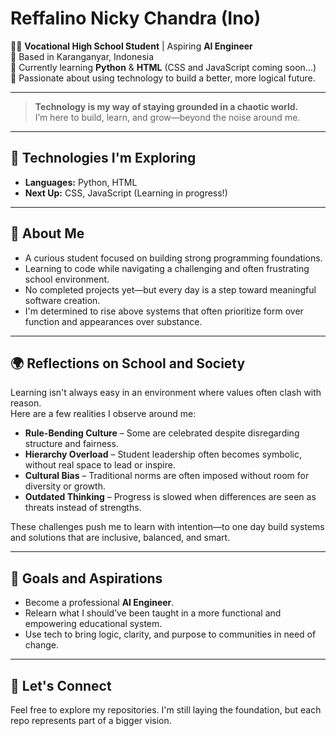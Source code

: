 # Reffalino Nicky Chandra (Ino)

👨‍💻 **Vocational High School Student** | Aspiring **AI Engineer**  
📍 Based in Karanganyar, Indonesia  
🌱 Currently learning **Python** & **HTML** (CSS and JavaScript coming soon...)  
🚀 Passionate about using technology to build a better, more logical future.

---

> **Technology is my way of staying grounded in a chaotic world.**  
> I’m here to build, learn, and grow—beyond the noise around me.

---

## 🔧 Technologies I'm Exploring
- **Languages:** Python, HTML
- **Next Up:** CSS, JavaScript (Learning in progress!)

---

## 🧠 About Me
- A curious student focused on building strong programming foundations.
- Learning to code while navigating a challenging and often frustrating school environment.
- No completed projects yet—but every day is a step toward meaningful software creation.
- I'm determined to rise above systems that often prioritize form over function and appearances over substance.

---

## 🌍 Reflections on School and Society
Learning isn't always easy in an environment where values often clash with reason.  
Here are a few realities I observe around me:

- **Rule-Bending Culture** – Some are celebrated despite disregarding structure and fairness.
- **Hierarchy Overload** – Student leadership often becomes symbolic, without real space to lead or inspire.
- **Cultural Bias** – Traditional norms are often imposed without room for diversity or growth.
- **Outdated Thinking** – Progress is slowed when differences are seen as threats instead of strengths.

These challenges push me to learn with intention—to one day build systems and solutions that are inclusive, balanced, and smart.

---

## 🔮 Goals and Aspirations
- Become a professional **AI Engineer**.
- Relearn what I should’ve been taught in a more functional and empowering educational system.
- Use tech to bring logic, clarity, and purpose to communities in need of change.

---

## 🤝 Let's Connect
Feel free to explore my repositories. I'm still laying the foundation, but each repo represents part of a bigger vision.
